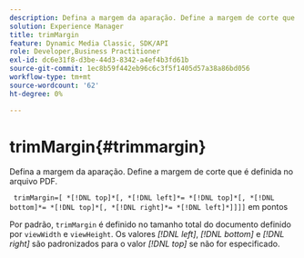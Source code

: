```yaml
---
description: Defina a margem da aparação. Define a margem de corte que é definida no arquivo PDF.
solution: Experience Manager
title: trimMargin
feature: Dynamic Media Classic, SDK/API
role: Developer,Business Practitioner
exl-id: dc6e31f8-d3be-44d3-8342-a4ef4b3fd61b
source-git-commit: 1ec8b59f442eb96c6c3f5f1405d57a38a86bd056
workflow-type: tm+mt
source-wordcount: '62'
ht-degree: 0%

---
```


# trimMargin{#trimmargin}

Defina a margem da aparação. Define a margem de corte que é definida no arquivo PDF.

` trimMargin=[ *[!DNL top]*[, *[!DNL left]*= *[!DNL top]*[, *[!DNL bottom]*= *[!DNL top]*[, *[!DNL right]*= *[!DNL left]*]]]]` em pontos

Por padrão, `trimMargin` é definido no tamanho total do documento definido por `viewWidth` e `viewHeight`. Os valores *[!DNL left]*, *[!DNL bottom]* e *[!DNL right]* são padronizados para o valor *[!DNL top]* se não for especificado.
